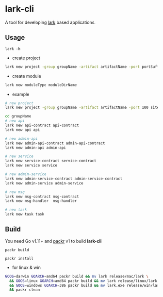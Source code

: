 # lark-cli

A tool for developing [lark](https://github.com/cuigh/lark) based applications.

## Usage

    lark -h

- create project

```bash    
lark new project -group groupName -artifact artifactName -port portSuffix projectDirname
```
- create module 

```bash  
lark new moduleType moduleDirName
```
- example
```bash
# new project
lark new project -group groupName -artifact artifactName -port 100 site

cd groupName
# new api
lark new api-contract api-contract
lark new api api

# new admin-api
lark new admin-api-contract admin-api-contract
lark new admin-api admin-api

# new service
lark new service-contract service-contract
lark new service service

# new admin-service
lark new admin-service-contract admin-service-contract
lark new admin-service admin-service

# new msg
lark new msg-contract msg-contract
lark new msg-handler  msg-handler

# new task
lark new task task

```

## Build

You need Go v1.11+ and [packr](https://github.com/gobuffalo/packr) v1 to build **lark-cli**

    packr build
    
    packr install

* for linux & win
```bash
GOOS=darwin GOARCH=amd64 packr build && mv lark release/mac/lark \
  && GOOS=linux GOARCH=amd64 packr build && mv lark release/linux/lark \
  && GOOS=windows GOARCH=386 packr build && mv lark.exe release/win/lark.exe \
  && packr clean
```